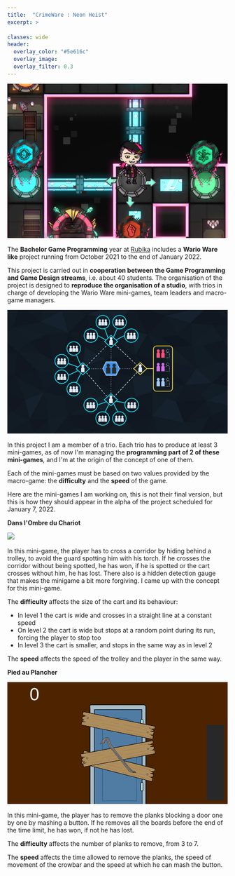 ```yaml
---
title:  "CrimeWare : Neon Heist"
excerpt: >
  
classes: wide
header:
  overlay_color: "#5e616c"
  overlay_image: 
  overlay_filter: 0.3
---
```


![](../assets/images/Crimeware.png)

The **Bachelor Game Programming** year at [Rubika](https://rubika-edu.com/) includes a **Wario Ware like** project running from October 2021 to the end of January 2022.

This project is carried out in **cooperation between the Game Programming and Game Design streams**, i.e. about 40 students. The organisation of the project is designed to **reproduce the organisation of a studio**, with trios in charge of developing the Wario Ware mini-games, team leaders and macro-game managers.

![](../assets/images/orga-wario.png)

In this project I am a member of a trio. Each trio has to produce at least 3 mini-games, as of now I'm managing the **programming part of 2 of these mini-games**, and I'm at the origin of the concept of one of them.

Each of the mini-games must be based on two values provided by the macro-game: the **difficulty** and the **speed** of the game.

Here are the mini-games I am working on, this is not their final version, but this is how they should appear in the alpha of the project scheduled for January 7, 2022.

**Dans l'Ombre du Chariot**

![](../assets/images/DOC.gif)

In this mini-game, the player has to cross a corridor by hiding behind a trolley, to avoid the guard spotting him with his torch. If he crosses the corridor without being spotted, he has won, if he is spotted or the cart crosses without him, he has lost. There also is a hidden detection gauge that makes the minigame a bit more forgiving. I came up with the concept for this mini-game.

The **difficulty** affects the size of the cart and its behaviour:
- In level 1 the cart is wide and crosses in a straight line at a constant speed
- On level 2 the cart is wide but stops at a random point during its run, forcing the player to stop too
- In level 3 the cart is smaller, and stops in the same way as in level 2

The **speed** affects the speed of the trolley and the player in the same way.

**Pied au Plancher**

![](../assets/images/PAP.gif)

In this mini-game, the player has to remove the planks blocking a door one by one by mashing a button. If he removes all the boards before the end of the time limit, he has won, if not he has lost.

The **difficulty** affects the number of planks to remove, from 3 to 7.

The **speed** affects the time allowed to remove the planks, the speed of movement of the crowbar and the speed at which he can mash the button.